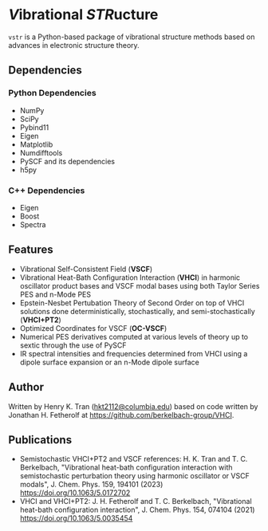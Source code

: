 # ***V***ibrational ***STR***ucture

`vstr` is a Python-based package of vibrational structure methods based on advances in electronic structure theory.

## Dependencies

### Python Dependencies
* NumPy
* SciPy
* Pybind11
* Eigen
* Matplotlib
* Numdifftools
* PySCF and its dependencies
* h5py

### C++ Dependencies
* Eigen
* Boost
* Spectra

## Features

* Vibrational Self-Consistent Field (**VSCF**)
* Vibrational Heat-Bath Configuration Interaction (**VHCI**) in harmonic oscillator product bases and VSCF modal bases using both Taylor Series PES and n-Mode PES
* Epstein-Nesbet Pertubation Theory of Second Order on top of VHCI solutions done deterministically, stochastically, and semi-stochastically (**VHCI+PT2**)
* Optimized Coordinates for VSCF (**OC-VSCF**)
* Numerical PES derivatives computed at various levels of theory up to sextic through the use of PySCF
* IR spectral intensities and frequencies determined from VHCI using a dipole surface expansion or an n-Mode dipole surface

## Author

Written by Henry K. Tran (hkt2112@columbia.edu) based on code written by Jonathan H. Fetherolf at https://github.com/berkelbach-group/VHCI. 

## Publications

* Semistochastic VHCI+PT2 and VSCF references: H. K. Tran and T. C. Berkelbach, "Vibrational heat-bath configuration interaction with semistochastic perturbation theory using harmonic oscillator or VSCF modals", J. Chem. Phys. 159, 194101 (2023) https://doi.org/10.1063/5.0172702
* VHCI and VHCI+PT2: J. H. Fetherolf and T. C. Berkelbach, "Vibrational heat-bath configuration interaction", J. Chem. Phys. 154, 074104 (2021) https://doi.org/10.1063/5.0035454 
